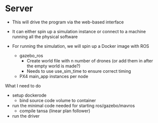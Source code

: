 Server
===

- This will drive the program via the web-based interface

- It can either spin up a simulation instance or connect to a machine running all the physical software


- For running the simulation, we will spin up a Docker image with ROS
	- gazebo_ros
		- Create world file with n number of drones (or add them in after the empty world is made?)
		- Needs to use use_sim_time to ensure correct timing
	- PX4 main_app instances per node





What I need to do
- setup dockerode
	- bind source code volume to container
- run the minimal code needed for starting ros/gazebo/mavros
	- compile tansa (linear plan follower)
- run the driver
